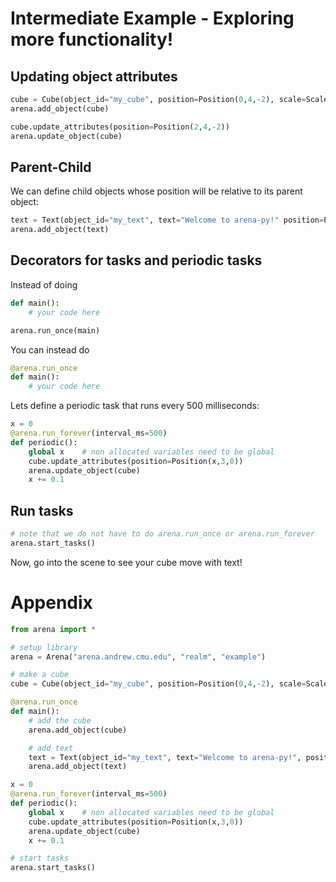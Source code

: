 # Intermediate Example - Exploring more functionality!

## Updating object attributes
```python
cube = Cube(object_id="my_cube", position=Position(0,4,-2), scale=Scale(2,2,2))
arena.add_object(cube)

cube.update_attributes(position=Position(2,4,-2))
arena.update_object(cube)
```

## Parent-Child
We can define child objects whose position will be relative to its parent object:
```python
text = Text(object_id="my_text", text="Welcome to arena-py!" position=Position(0,2,0), parent=cube)
arena.add_object(text)
```

## Decorators for tasks and periodic tasks
Instead of doing
```python
def main():
    # your code here

arena.run_once(main)
```
You can instead do
```python
@arena.run_once
def main():
    # your code here
```

Lets define a periodic task that runs every 500 milliseconds:
```python
x = 0
@arena.run_forever(interval_ms=500)
def periodic():
    global x    # non allocated variables need to be global
    cube.update_attributes(position=Position(x,3,0))
    arena.update_object(cube)
    x += 0.1
```

## Run tasks
```python
# note that we do not have to do arena.run_once or arena.run_forever
arena.start_tasks()
```

Now, go into the scene to see your cube move with text!

# Appendix
```python
from arena import *

# setup library
arena = Arena("arena.andrew.cmu.edu", "realm", "example")

# make a cube
cube = Cube(object_id="my_cube", position=Position(0,4,-2), scale=Scale(2,2,2))

@arena.run_once
def main():
    # add the cube
    arena.add_object(cube)

    # add text
    text = Text(object_id="my_text", text="Welcome to arena-py!", position=Position(0,2,0), parent=cube)
    arena.add_object(text)

x = 0
@arena.run_forever(interval_ms=500)
def periodic():
    global x    # non allocated variables need to be global
    cube.update_attributes(position=Position(x,3,0))
    arena.update_object(cube)
    x += 0.1

# start tasks
arena.start_tasks()
```
